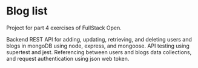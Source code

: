 # Blog list

Project for part 4 exercises of FullStack Open.

Backend REST API for adding, updating, retrieving, and deleting users and blogs in mongoDB using node, express, and mongoose.
API testing using supertest and jest.
Referencing between users and blogs data collections, and request authentication using json web token.